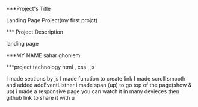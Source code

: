 ***Project's Title

Landing Page Project(my first projct)

*** Project Description

landing page

 ***MY NAME
 sahar ghoniem

***project technology
html , css , js 

I made sections by js
I made function to create link
I made scroll smooth
and added addEventListner
i made span (up) to go top of the page(show & up)
i made a responsive page you can watch it in many devieces
then  github link to share it with u

